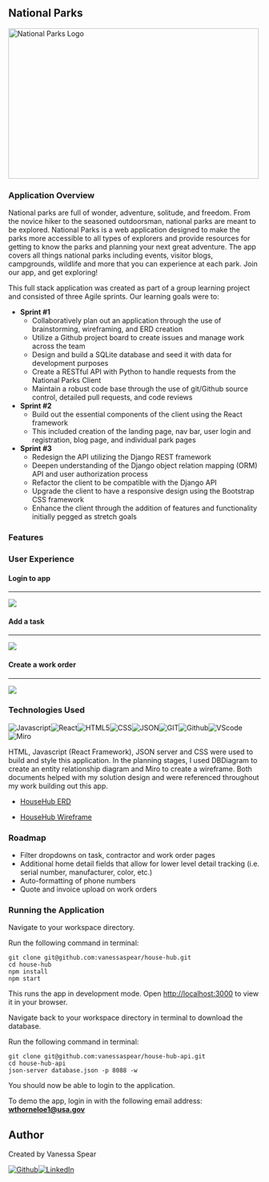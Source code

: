 National Parks 
------

<img width="500" height="300" alt="National Parks Logo" src="https://res.cloudinary.com/decu5fbul/image/upload/v1677785031/National%20Parks/np_logo2_qedi0t.png">

### Application Overview

National parks are full of wonder, adventure, solitude, and freedom.  From the novice hiker to the seasoned outdoorsman, national parks are meant to be explored.  National Parks is a web application designed to make the parks more accessible to all types of explorers and provide resources for getting to know the parks and planning your next great adventure.  The app covers all things national parks including events, visitor blogs, campgrounds, wildlife and more that you can experience at each park.  Join our app, and get exploring!

This full stack application was created as part of a group learning project and consisted of three Agile sprints.  Our learning goals were to: 
- **Sprint #1**
  - Collaboratively plan out an application through the use of brainstorming, wireframing, and ERD creation
  - Utilize a Github project board to create issues and manage work across the team
  - Design and build a SQLite database and seed it with data for development purposes 
  - Create a RESTful API with Python to handle requests from the National Parks Client
  - Maintain a robust code base through the use of git/Github source control, detailed pull requests, and code reviews
- **Sprint #2**
  - Build out the essential components of the client using the React framework
  - This included creation of the landing page, nav bar, user login and registration, blog page, and individual park pages
- **Sprint #3** 
  - Redesign the API utilizing the Django REST framework 
  - Deepen understanding of the Django object relation mapping (ORM) API and user authorization process
  - Refactor the client to be compatible with the Django API
  - Upgrade the client to have a responsive design using the Bootstrap CSS framework
  - Enhance the client through the addition of features and functionality initially pegged as stretch goals

### Features

  
### User Experience

#### Login to app
------
![](src/media/HouseHub_Login.gif)

#### Add a task
------
![](src/media/HouseHub_Add_a_Task.gif)

#### Create a work order
------
![](src/media/HouseHub_Create_a_Work_Order.gif)

### Technologies Used

<img alt="Javascript" src="https://img.shields.io/badge/JavaScript-323330?style=for-the-badge&logo=javascript&logoColor=F7DF1E"><img alt="React" src="https://img.shields.io/badge/React-20232A?style=for-the-badge&logo=react&logoColor=61DAFB"><img alt="HTML5" src="https://img.shields.io/badge/HTML5-E34F26?style=for-the-badge&logo=html5&logoColor=white"><img alt="CSS" src="https://img.shields.io/badge/CSS3-1572B6?style=for-the-badge&logo=css3&logoColor=white"><img alt="JSON" src="https://img.shields.io/badge/json-5E5C5C?style=for-the-badge&logo=json&logoColor=white"><img alt="GIT" src="https://img.shields.io/badge/GIT-E44C30?style=for-the-badge&logo=git&logoColor=white"><img alt="Github" src="https://img.shields.io/badge/GitHub-100000?style=for-the-badge&logo=github&logoColor=white"><img alt="VScode" src="https://img.shields.io/badge/VSCode-0078D4?style=for-the-badge&logo=visual%20studio%20code&logoColor=white"><img alt="Miro" src="https://img.shields.io/badge/Miro-F7C922?style=for-the-badge&logo=Miro&logoColor=050036"><img alt="" src="">

HTML, Javascript (React Framework), JSON server and CSS were used to build and style this application.  In the planning stages, I used DBDiagram to create an entity relationship diagram and Miro to create a wireframe.  Both documents helped with my solution design and were referenced throughout my work building out this app.

* [HouseHub ERD](https://dbdiagram.io/d/637cf58cc9abfc61117480ed)

* [HouseHub Wireframe](https://miro.com/app/board/uXjVP_UeasE=/?share_link_id=143430286106)
                
### Roadmap
* Filter dropdowns on task, contractor and work order pages
* Additional home detail fields that allow for lower level detail tracking (i.e. serial number, manufacturer, color, etc.) 
*  Auto-formatting of phone numbers 
*  Quote and invoice upload on work orders 

### Running the Application

Navigate to your workspace directory. 

Run the following command in terminal:

```
git clone git@github.com:vanessaspear/house-hub.git
cd house-hub
npm install
npm start
```

This runs the app in development mode.  Open [http://localhost:3000](http://localhost:3000) to view it in your browser. 
 
Navigate back to your workspace directory in terminal to download the database.

Run the following command in terminal:

```
git clone git@github.com:vanessaspear/house-hub-api.git
cd house-hub-api
json-server database.json -p 8088 -w
```

You should now be able to login to the application. 

To demo the app, login in with the following email address: **wthorneloe1@usa.gov**

Author
------
Created by Vanessa Spear 

[<img alt="Github" src="https://img.shields.io/badge/GitHub-100000?style=for-the-badge&logo=github&logoColor=white">](https://github.com/vanessaspear)[<img alt="LinkedIn" src="https://img.shields.io/badge/LinkedIn-0077B5?style=for-the-badge&logo=linkedin&logoColor=white">](https://www.linkedin.com/in/vanessavspear/)
